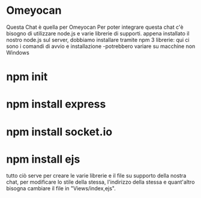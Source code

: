 # Omeyocan
Questa Chat è quella per Omeyocan
 Per poter integrare questa chat c'è bisogno di utilizzare node.js e varie librerie di supporti.
 appena installato il nostro node.js sul server, dobbiamo installare tramite npm 3 librerie:
 qui ci sono i comandi di avvio e installazione -potrebbero variare su macchine non Windows
# npm init
# npm install express
# npm install socket.io
# npm install ejs
 tutto ciò serve per creare le varie librerie e il file su supporto della nostra chat, per modificare lo stile della stessa,
 l'indirizzo della stessa e quant'altro bisogna cambiare il file in "Views/index,ejs".
